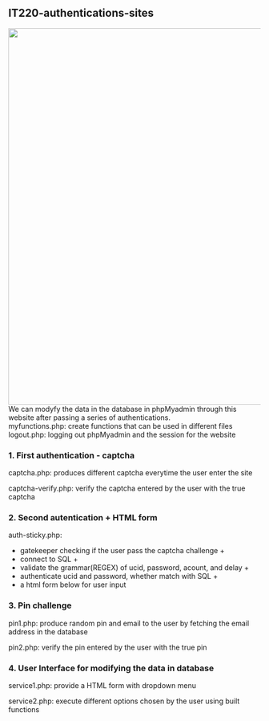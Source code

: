 ## IT220-authentications-sites
<div>
<img src=https://user-images.githubusercontent.com/60887509/103821362-0362d280-503c-11eb-82d6-e19ab26876d6.png width="750">
<div>
We can modyfy the data in the database in phpMyadmin through this website after passing a series of authentications. 
<br>
myfunctions.php: create functions that can be used in different files
<br>
logout.php: logging out phpMyadmin and the session for the website 

### 1. First authentication - captcha
captcha.php:  produces different captcha everytime the user enter the site <div>
captcha-verify.php: verify the captcha entered by the user with the true captcha

### 2. Second autentication + HTML form
auth-sticky.php: <div>
 - gatekeeper checking if the user pass the captcha challenge + <div>
 - connect to SQL + <div>
 - validate the grammar(REGEX) of ucid, password, acount, and delay + <div>
 - authenticate ucid and password, whether match with SQL + <div>
 - a html form below for user input 

### 3. Pin challenge
pin1.php: produce random pin and email to the user by fetching the email address in the database <div>
pin2.php: verify the pin entered by the user with the true pin

### 4. User Interface for modifying the data in database
service1.php: provide a HTML form with dropdown menu <div>
service2.php: execute different options chosen by the user using built functions
